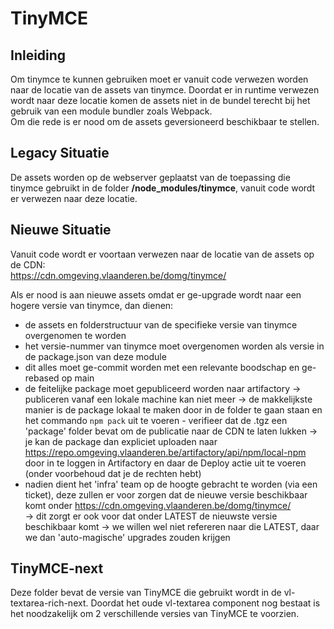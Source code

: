 # TinyMCE

## Inleiding

Om tinymce te kunnen gebruiken moet er vanuit code verwezen worden naar de locatie van de assets van tinymce. Doordat
er in runtime verwezen wordt naar deze locatie komen de assets niet in de bundel terecht bij het gebruik van een module
bundler zoals Webpack.  
Om die rede is er nood om de assets geversioneerd beschikbaar te stellen.


## Legacy Situatie

De assets worden op de webserver geplaatst van de toepassing die tinymce gebruikt in de folder
**/node_modules/tinymce**, vanuit code wordt er verwezen naar deze locatie.


## Nieuwe Situatie

Vanuit code wordt er voortaan verwezen naar de locatie van de assets op de CDN:  
https://cdn.omgeving.vlaanderen.be/domg/tinymce/

Als er nood is aan nieuwe assets omdat er ge-upgrade wordt naar een hogere versie van tinymce, dan dienen:

- de assets en folderstructuur van de specifieke versie van tinymce overgenomen te worden
- het versie-nummer van tinymce moet overgenomen worden als versie in de package.json van deze module
- dit alles moet ge-commit worden met een relevante boodschap en ge-rebased op main
- de feitelijke package moet gepubliceerd worden naar artifactory
  -> publiceren vanaf een lokale machine kan niet meer
  -> de makkelijkste manier is de package lokaal te maken door in de folder te gaan staan en het commando `npm pack`
     uit te voeren - verifieer dat de .tgz een 'package' folder bevat om de publicatie naar de CDN te laten lukken
  -> je kan de package dan expliciet uploaden naar https://repo.omgeving.vlaanderen.be/artifactory/api/npm/local-npm
     door in te loggen in Artifactory en daar de Deploy actie uit te voeren (onder voorbehoud dat je de rechten hebt)
- nadien dient het 'infra' team op de hoogte gebracht te worden (via een ticket), deze zullen er voor zorgen dat de
  nieuwe versie beschikbaar komt onder https://cdn.omgeving.vlaanderen.be/domg/tinymce/  
  -> dit zorgt er ook voor dat onder LATEST de nieuwste versie beschikbaar komt
  -> we willen wel niet refereren naar die LATEST, daar we dan 'auto-magische' upgrades zouden krijgen


## TinyMCE-next

Deze folder bevat de versie van TinyMCE die gebruikt wordt in de vl-textarea-rich-next.
Doordat het oude vl-textarea component nog bestaat is het noodzakelijk om 2 verschillende versies van TinyMCE te voorzien.
